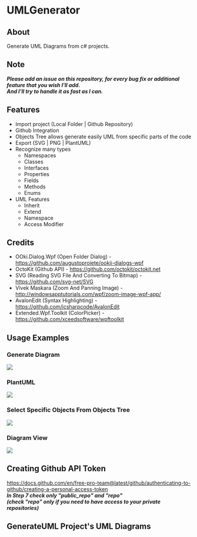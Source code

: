 

# UMLGenerator
## About
Generate UML Diagrams from c# projects.

## Note
***Please add an issue on this repository, for every bug fix or additional feature that you wish I'll add.</br>
And I'll try to handle it as fast as I can.***

## Features
- Import project (Local Folder | Github Repository)
- Github Integration
- Objects Tree allows generate easily UML from specific parts of the code
- Export (SVG | PNG | PlantUML)
- Recognize many types
	- Namespaces
	- Classes
	- Interfaces
	- Properties
	- Fields
	- Methods
	- Enums
- UML Features
	- Inherit
	- Extend
	- Namespace
	- Access Modifier

## Credits
- OOki.Dialog.Wpf (Open Folder Dialog) - https://github.com/augustoproiete/ookii-dialogs-wpf
- OctoKit (Github API) - https://github.com/octokit/octokit.net
- SVG (Reading SVG File And Converting To Bitmap) - https://github.com/svg-net/SVG
- Vivek Maskara (Zoom And Panning Image) - http://windowsapptutorials.com/wpf/zoom-image-wpf-app/
- AvalonEdit (Syntax Highlighting) - https://github.com/icsharpcode/AvalonEdit
- Extended.Wpf.Toolkit (ColorPicker) - https://github.com/xceedsoftware/wpftoolkit

## Usage Examples
### Generate Diagram
![](ReadMeResources/GenerateDiagram.gif)
### PlantUML
![](https://user-images.githubusercontent.com/42064794/106743892-9f75fe80-6627-11eb-91ee-03afbdc14fb0.gif)
### Select Specific Objects From Objects Tree
![](ReadMeResources/ObjectsTree.gif)
### Diagram View
![](ReadMeResources/DiagramManipulating.gif)


## Creating Github API Token
https://docs.github.com/en/free-pro-team@latest/github/authenticating-to-github/creating-a-personal-access-token
<br/>
***In Step 7 check only "public_repo" and "repo" <br/>
(check "repo" only if you need to have access to your private repositories)***
## GenerateUML Project's UML Diagrams

